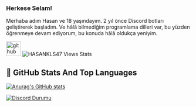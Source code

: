 ### Herkese Selam!

Merhaba adım Hasan ve 18 yaşındayım. 2 yıl önce Discord botları geliştirerek başladım. Ve hâlâ bilmediğim programlama dilleri var, bu yüzden öğrenmeye devam ediyorum, bu konuda hâlâ oldukça yeniyim. 

[<img src='https://www.freepnglogos.com/uploads/discord-logo-png/discord-logo-logodownload-download-logotipos-1.png' alt='github' height='40'>](https://discord.gg/gtasa) 
<img  src="https://gpvc.arturio.dev/hasankls47" alt="HASANKLS47 Views Stats">
## 📌 GitHub Stats And Top Languages

[![Anurag's GitHub stats](https://github-readme-stats.vercel.app/api?username=hasankls47)](https://hasankeles.com.tr/)

[![Discord Durumu](https://lanyard.cnrad.dev/api/688863176850145424)](https://discord.com/users/688863176850145424)

